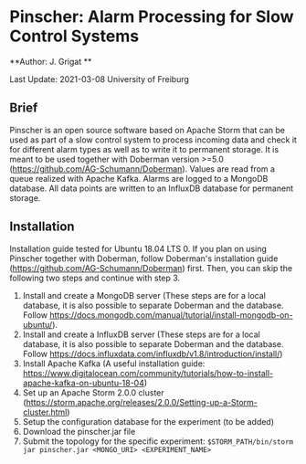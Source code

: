 # Pinscher: Alarm Processing for Slow Control Systems #

**Author: J. Grigat **

Last Update: 2021-03-08
University of Freiburg

## Brief ##

Pinscher is an open source software based on Apache Storm that can be used as part of a slow control system to process incoming data and check it for different alarm types as well as to write it to permanent storage. It is meant to be used together with Doberman version >=5.0 (https://github.com/AG-Schumann/Doberman). Values are read from a queue realized with Apache Kafka. Alarms are logged to a MongoDB database. All data points are written to an InfluxDB database for permanent storage. 

 
## Installation ##

Installation guide tested for Ubuntu 18.04 LTS
0. If you plan on using Pinscher together with Doberman, follow Doberman's installation guide (https://github.com/AG-Schumann/Doberman) first. Then, you can skip the following two steps and continue with step 3.
1. Install and create a MongoDB server (These steps are for a local database, it is also possible to separate Doberman and the database. Follow   https://docs.mongodb.com/manual/tutorial/install-mongodb-on-ubuntu/).
2. Install and create a InfluxDB server (These steps are for a local database, it is also possible to separate Doberman and the database. Follow https://docs.influxdata.com/influxdb/v1.8/introduction/install/)
3. Install Apache Kafka (A useful installation guide: https://www.digitalocean.com/community/tutorials/how-to-install-apache-kafka-on-ubuntu-18-04)
4. Set up an Apache Storm 2.0.0 cluster (https://storm.apache.org/releases/2.0.0/Setting-up-a-Storm-cluster.html)
5. Setup the configuration database for the experiment (to be added)
6. Download the pinscher.jar file
7. Submit the topology for the specific experiment: 
`$STORM_PATH/bin/storm jar pinscher.jar <MONGO_URI> <EXPERIMENT_NAME>`
